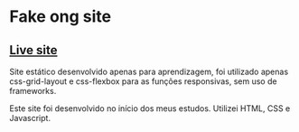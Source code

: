 # Fake ong site
## [Live site](https://araujogabriel77.github.io/ong-site-fake.github.io/)

Site estático desenvolvido apenas para aprendizagem, foi utilizado apenas css-grid-layout e css-flexbox para as funções responsivas, sem uso de frameworks.

Este site foi desenvolvido no início dos meus estudos. Utilizei HTML, CSS e Javascript.
